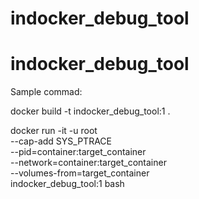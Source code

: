# indocker_debug_tool
# indocker_debug_tool


Sample commad:

docker build -t indocker_debug_tool:1 .

docker run -it -u root \
--cap-add SYS_PTRACE \
--pid=container:target_container \
--network=container:target_container  \
--volumes-from=target_container \
indocker_debug_tool:1   bash